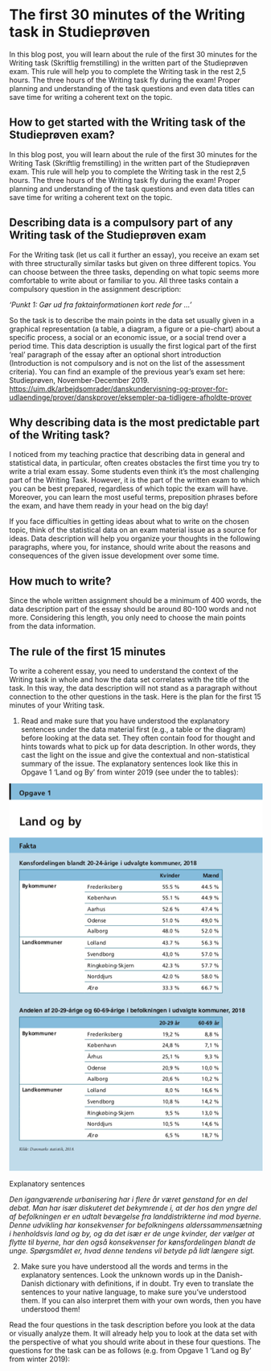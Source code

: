 # The first 30 minutes of the Writing task in Studieprøven

In this blog post, you will learn about the rule of the first 30 minutes for the Writing task (Skriftlig fremstilling) in the written part of the Studieprøven exam. This rule will help you to complete the Writing task in the rest 2,5 hours. The three hours of the Writing task fly during the exam! Proper planning and understanding of the task questions and even data titles can save time for writing a coherent text on the topic. 

## How to get started with the Writing task of the Studieprøven exam?

In this blog post, you will learn about the rule of the first 30 minutes for the Writing Task (Skriftlig fremstilling) in the written part of the Studieprøven exam. This rule will help you to complete the Writing task in the rest 2,5 hours. The three hours of the Writing task fly during the exam! Proper planning and understanding of the task questions and even data titles can save time for writing a coherent text on the topic. 

## Describing data is a compulsory part of any Writing task of the Studieprøven exam

For the Writing task (let us call it further an essay), you receive an exam set with three structurally similar tasks but given on three different topics. You can choose between the three tasks, depending on what topic seems more comfortable to write about or familiar to you. All three tasks contain a compulsory question in the assignment description:

*‘Punkt 1: Gør ud fra faktainformationen kort rede for …’*

So the task is to describe the main points in the data set usually given in a graphical representation (a table, a diagram, a figure or a pie-chart) about a specific process, a social or an economic issue, or a social trend over a period time. This data description is usually the first logical part of the first ‘real’ paragraph of the essay after an optional short introduction (Introduction is not compulsory and is not on the list of the assessment criteria). You can find an example of the previous year’s exam set here: Studieprøven, November-December 2019. https://uim.dk/arbejdsomrader/danskundervisning-og-prover-for-udlaendinge/prover/danskprover/eksempler-pa-tidligere-afholdte-prover

## Why describing data is the most predictable part of the Writing task?

I noticed from my teaching practice that describing data in general and statistical data, in particular, often creates obstacles the first time you try to write a trial exam essay. Some students even think it’s the most challenging part of the Writing Task. However, it is the part of the written exam to which you can be best prepared, regardless of which topic the exam will have. Moreover, you can learn the most useful terms, preposition phrases before the exam, and have them ready in your head on the big day! 

If you face difficulties in getting ideas about what to write on the chosen topic, think of the statistical data on an exam material issue as a source for ideas. Data description will help you organize your thoughts in the following paragraphs, where you, for instance, should write about the reasons and consequences of the given issue development over some time. 

## How much to write?

Since the whole written assignment should be a minimum of 400 words, the data description part of the essay should be around 80-100 words and not more. Considering this length, you only need to choose the main points from the data information. 

## The rule of the first 15 minutes

To write a coherent essay, you need to understand the context of the Writing task in whole and how the data set correlates with the title of the task. In this way, the data description will not stand as a paragraph without connection to the other questions in the task. Here is the plan for the first 15 minutes of your Writing task. 

1. Read and make sure that you have understood the explanatory sentences under the data material first (e.g., a table or the diagram) before looking at the data set. They often contain food for thought and hints towards what to pick up for data description. In other words, they cast the light on the issue and give the contextual and non-statistical summary of the issue. The explanatory sentences look like this in Opgave 1 ‘Land og By’ from winter 2019 (see under the to tables): 

![Opgave 1 'Land og by' winter 2019](opgave-1-land-og-by-from-winter-2019.png)

Explanatory sentences

*Den igangværende urbanisering har i flere år været genstand for en del debat. Man har især diskuteret det bekymrende i, at der hos den yngre del af befolkningen er en udtalt bevægelse fra landdistrikterne ind mod byerne. 
Denne udvikling har konsekvenser for befolkningens alderssammensætning i henholdsvis land og by, og da det især er de unge kvinder, der vælger at flytte til byerne, har den også konsekvenser for kønsfordelingen blandt de unge. Spørgsmålet er, hvad denne tendens vil betyde på lidt længere sigt.*

2. Make sure you have understood all the words and terms in the explanatory sentences. Look the unknown words up in the Danish-Danish dictionary with definitions, if in doubt. Try even to translate the sentences to your native language, to make sure you’ve understood them. If you can also interpret them with your own words, then you have understood them! 

Read the four questions in the task description before you look at the data or visually analyze them. It will already help you to look at the data set with the perspective of what you should write about in these four questions. The questions for the task can be as follows (e.g. from Opgave 1 ‘Land og By’ from winter 2019):






